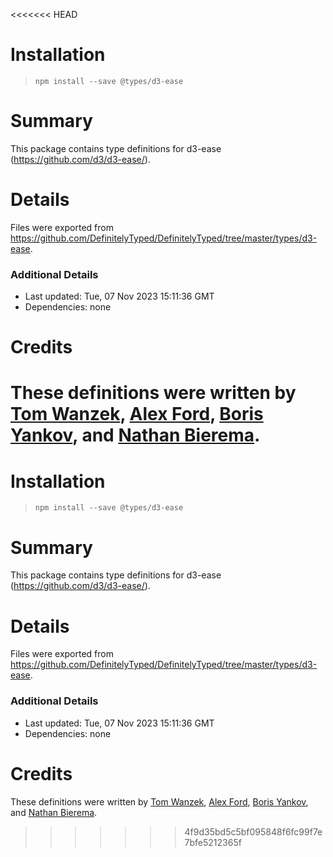<<<<<<< HEAD
# Installation
> `npm install --save @types/d3-ease`

# Summary
This package contains type definitions for d3-ease (https://github.com/d3/d3-ease/).

# Details
Files were exported from https://github.com/DefinitelyTyped/DefinitelyTyped/tree/master/types/d3-ease.

### Additional Details
 * Last updated: Tue, 07 Nov 2023 15:11:36 GMT
 * Dependencies: none

# Credits
These definitions were written by [Tom Wanzek](https://github.com/tomwanzek), [Alex Ford](https://github.com/gustavderdrache), [Boris Yankov](https://github.com/borisyankov), and [Nathan Bierema](https://github.com/Methuselah96).
=======
# Installation
> `npm install --save @types/d3-ease`

# Summary
This package contains type definitions for d3-ease (https://github.com/d3/d3-ease/).

# Details
Files were exported from https://github.com/DefinitelyTyped/DefinitelyTyped/tree/master/types/d3-ease.

### Additional Details
 * Last updated: Tue, 07 Nov 2023 15:11:36 GMT
 * Dependencies: none

# Credits
These definitions were written by [Tom Wanzek](https://github.com/tomwanzek), [Alex Ford](https://github.com/gustavderdrache), [Boris Yankov](https://github.com/borisyankov), and [Nathan Bierema](https://github.com/Methuselah96).
>>>>>>> 4f9d35bd5c5bf095848f6fc99f7e7bfe5212365f
